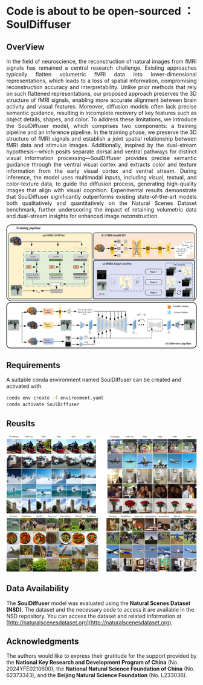 # Code is about to be open-sourced ：SoulDiffuser

## OverView

<div style="text-align: justify;">
  In the field of neuroscience, the reconstruction of natural images from fMRI signals has remained a central research challenge. Existing approaches typically flatten volumetric fMRI data into lower-dimensional representations, which leads to a loss of spatial information, compromising reconstruction accuracy and interpretability. Unlike prior methods that rely on such flattened representations, our proposed approach preserves the 3D structure of fMRI signals, enabling more accurate alignment between brain activity and visual features. Moreover, diffusion models often lack precise semantic guidance, resulting in incomplete recovery of key features such as object details, shapes, and color. To address these limitations, we introduce the SoulDiffuser model, which comprises two components: a training pipeline and an inference pipeline. In the training phase, we preserve the 3D structure of fMRI signals and establish a joint spatial relationship between fMRI data and stimulus images. Additionally, inspired by the dual-stream hypothesis—which posits separate dorsal and ventral pathways for distinct visual information processing—SoulDiffuser provides precise semantic guidance through the ventral visual cortex and extracts color and texture information from the early visual cortex and ventral stream. During inference, the model uses multimodal inputs, including visual, textual, and color-texture data, to guide the diffusion process, generating high-quality images that align with visual cognition. Experimental results demonstrate that SoulDiffuser significantly outperforms existing state-of-the-art models both qualitatively and quantitatively on the Natural Scenes Dataset benchmark, further underscoring the impact of retaining volumetric data and dual-stream insights for enhanced image reconstruction.
</div>


![nc-31](Figure/nc-31.jpg)

## Requirements

A suitable conda environment named SoulDiffuser can be created and activated with:
```bash
conda env create -f environment.yaml
conda activate SoulDiffuser
```

## Reuslts
![nc-31](Figure/nc-41.jpg)
![nc-31](Figure/nc-42.jpg)

## Data Availability

The **SoulDiffuser** model was evaluated using the **Natural Scenes Dataset (NSD)**. The dataset and the necessary code to access it are available in the NSD repository. You can access the dataset and related information at [http://naturalscenesdataset.org](http://naturalscenesdataset.org).

## Acknowledgments

The authors would like to express their gratitude for the support provided by the **National Key Research and Development Program of China** (No. 2024YFE0210600), the **National Natural Science Foundation of China** (No. 62373343), and the **Beijing Natural Science Foundation** (No. L233036).



